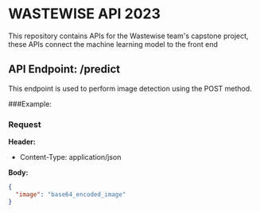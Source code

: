 # WASTEWISE API 2023

This repository contains APIs for the Wastewise team's capstone project, these APIs connect the machine learning model to the front end


## API Endpoint: /predict
This endpoint is used to perform image detection using the POST method.


###Example:

### Request

**Header:**
- Content-Type: application/json

**Body:**
```json
{
  "image": "base64_encoded_image"
}
